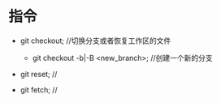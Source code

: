 # 指令
- git checkout;    //切换分支或者恢复工作区的文件
    - git checkout -b|-B <new_branch>;   //创建一个新的分支

- git reset;       //


- git fetch;       //